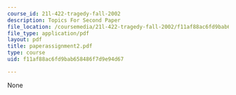 ```yaml
---
course_id: 21l-422-tragedy-fall-2002
description: Topics For Second Paper
file_location: /coursemedia/21l-422-tragedy-fall-2002/f11af88ac6fd9bab658486f7d9e94d67_paperassignment2.pdf
file_type: application/pdf
layout: pdf
title: paperassignment2.pdf
type: course
uid: f11af88ac6fd9bab658486f7d9e94d67

---
```

None